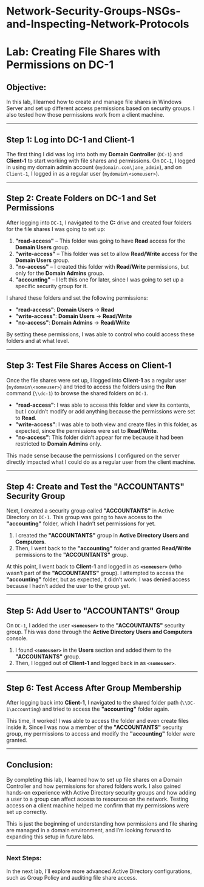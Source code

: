 # Network-Security-Groups-NSGs-and-Inspecting-Network-Protocols

# Lab: Creating File Shares with Permissions on DC-1

## Objective:
In this lab, I learned how to create and manage file shares in Windows Server and set up different access permissions based on security groups. I also tested how those permissions work from a client machine.

---

## Step 1: Log into DC-1 and Client-1

The first thing I did was log into both my **Domain Controller** (`DC-1`) and **Client-1** to start working with file shares and permissions. On `DC-1`, I logged in using my domain admin account (`mydomain.com\jane_admin`), and on `Client-1`, I logged in as a regular user (`mydomain\<someuser>`).

---

## Step 2: Create Folders on DC-1 and Set Permissions

After logging into `DC-1`, I navigated to the **C:** drive and created four folders for the file shares I was going to set up:

1. **"read-access"** – This folder was going to have **Read** access for the **Domain Users** group.
2. **"write-access"** – This folder was set to allow **Read/Write** access for the **Domain Users** group.
3. **"no-access"** – I created this folder with **Read/Write** permissions, but only for the **Domain Admins** group.
4. **"accounting"** – I left this one for later, since I was going to set up a specific security group for it.

I shared these folders and set the following permissions:

- **"read-access"**: **Domain Users** → **Read**
- **"write-access"**: **Domain Users** → **Read/Write**
- **"no-access"**: **Domain Admins** → **Read/Write**
  
By setting these permissions, I was able to control who could access these folders and at what level.

---

## Step 3: Test File Shares Access on Client-1

Once the file shares were set up, I logged into **Client-1** as a regular user (`mydomain\<someuser>`) and tried to access the folders using the **Run** command (`\\dc-1`) to browse the shared folders on `DC-1`.

- **"read-access"**: I was able to access this folder and view its contents, but I couldn’t modify or add anything because the permissions were set to **Read**.
- **"write-access"**: I was able to both view and create files in this folder, as expected, since the permissions were set to **Read/Write**.
- **"no-access"**: This folder didn’t appear for me because it had been restricted to **Domain Admins** only.
  
This made sense because the permissions I configured on the server directly impacted what I could do as a regular user from the client machine.

---

## Step 4: Create and Test the "ACCOUNTANTS" Security Group

Next, I created a security group called **"ACCOUNTANTS"** in Active Directory on `DC-1`. This group was going to have access to the **"accounting"** folder, which I hadn’t set permissions for yet.

1. I created the **"ACCOUNTANTS"** group in **Active Directory Users and Computers**.
2. Then, I went back to the **"accounting"** folder and granted **Read/Write** permissions to the **"ACCOUNTANTS"** group.

At this point, I went back to **Client-1** and logged in as **`<someuser>`** (who wasn’t part of the **"ACCOUNTANTS"** group). I attempted to access the **"accounting"** folder, but as expected, it didn’t work. I was denied access because I hadn’t added the user to the group yet.

---

## Step 5: Add User to "ACCOUNTANTS" Group

On `DC-1`, I added the user **`<someuser>`** to the **"ACCOUNTANTS"** security group. This was done through the **Active Directory Users and Computers** console.

1. I found **`<someuser>`** in the **Users** section and added them to the **"ACCOUNTANTS"** group.
2. Then, I logged out of **Client-1** and logged back in as **`<someuser>`**.

---

## Step 6: Test Access After Group Membership

After logging back into **Client-1**, I navigated to the shared folder path (`\\DC-1\accounting`) and tried to access the **"accounting"** folder again.

This time, it worked! I was able to access the folder and even create files inside it. Since I was now a member of the **"ACCOUNTANTS"** security group, my permissions to access and modify the **"accounting"** folder were granted.

---

## Conclusion:

By completing this lab, I learned how to set up file shares on a Domain Controller and how permissions for shared folders work. I also gained hands-on experience with Active Directory security groups and how adding a user to a group can affect access to resources on the network. Testing access on a client machine helped me confirm that my permissions were set up correctly.

This is just the beginning of understanding how permissions and file sharing are managed in a domain environment, and I’m looking forward to expanding this setup in future labs.

---

### Next Steps:

In the next lab, I’ll explore more advanced Active Directory configurations, such as Group Policy and auditing file share access.

